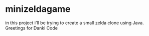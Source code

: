 # minizeldagame
in this project i'll be trying to create a small zelda clone using Java. Greetings for Danki Code
